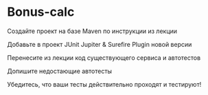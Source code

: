 # Bonus-calc

Создайте проект на базе Maven по инструкции из лекции

Добавьте в проект JUnit Jupiter & Surefire Plugin новой версии

Перенесите из лекции код существующего сервиса и автотестов

Допишите недостающие автотесты

Убедитесь, что ваши тесты действительно проходят и тестируют!

